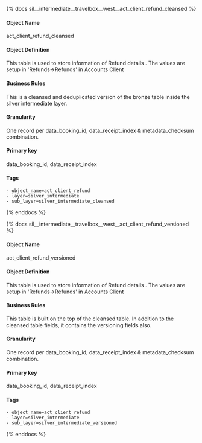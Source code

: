 {% docs sil__intermediate__travelbox__west__act_client_refund_cleansed %}

#### Object Name
act_client_refund_cleansed

#### Object Definition
This table is used to store information of  Refund details . The values are setup in
&#39;Refunds-&gt;Refunds&#39; in Accounts Client

#### Business Rules
This is a cleansed and deduplicated version of the bronze table inside the silver intermediate layer.

#### Granularity
One record per data_booking_id, data_receipt_index & metadata_checksum combination.

#### Primary key
data_booking_id, data_receipt_index

#### Tags
    - object_name=act_client_refund
    - layer=silver_intermediate
    - sub_layer=silver_intermediate_cleansed

{% enddocs %}

{% docs sil__intermediate__travelbox__west__act_client_refund_versioned %}

#### Object Name
act_client_refund_versioned

#### Object Definition
This table is used to store information of  Refund details . The values are setup in
&#39;Refunds-&gt;Refunds&#39; in Accounts Client

#### Business Rules
This table is built on the top of the cleansed table. In addition to the cleansed table fields, it contains the versioning fields also.

#### Granularity
One record per data_booking_id, data_receipt_index & metadata_checksum combination.

#### Primary key
data_booking_id, data_receipt_index

#### Tags
    - object_name=act_client_refund
    - layer=silver_intermediate
    - sub_layer=silver_intermediate_versioned

{% enddocs %}